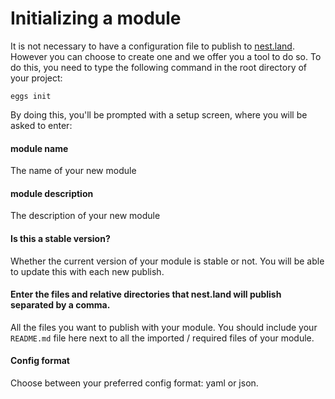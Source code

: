 # Initializing a module

It is not necessary to have a configuration file to publish to [nest.land](nest.land).
However you can choose to create one and we offer you a tool to do so.
To do this, you need to type the following command in the root directory of your project:
```shell script
eggs init
```
By doing this, you'll be prompted with a setup screen, where you will be asked to enter:
#### module name
The name of your new module
#### module description
The description of your new module
#### Is this a stable version?
Whether the current version of your module is stable or not. You will be able to update this with each new publish.
#### Enter the files and relative directories that nest.land will publish separated by a comma.
All the files you want to publish with your module. You should include your `README.md` file here next to all the imported / required files of your module. 
#### Config format
Choose between your preferred config format: yaml or json.